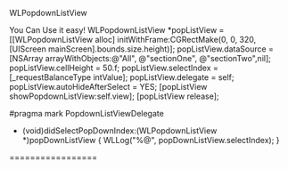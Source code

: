 WLPopdownListView

You Can Use it easy!
    WLPopdownListView *popListView = [[WLPopdownListView alloc] initWithFrame:CGRectMake(0, 0, 320,[UIScreen mainScreen].bounds.size.height)];
    popListView.dataSource = [NSArray arrayWithObjects:@"All", @"sectionOne", @"sectionTwo",nil];
    popListView.cellHeight = 50.f;
    popListView.selectIndex = [_requestBalanceType intValue];
    popListView.delegate = self;
    popListView.autoHideAfterSelect = YES;
    [popListView showPopdownListView:self.view];
    [popListView release];
    
#pragma mark PopdownListViewDelegate
- (void)didSelectPopDownIndex:(WLPopdownListView *)popDownListView
{
    WLLog("%@", popDownListView.selectIndex);
}

=================
